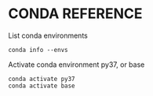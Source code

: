 # CONDA REFERENCE

List conda environments

    conda info --envs

Activate conda environment py37, or base

    conda activate py37
    conda activate base